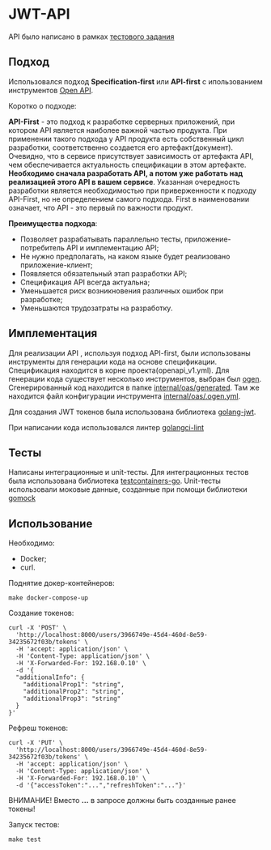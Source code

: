 # JWT-API

API было написано в рамках [тестового задания](https://medods.notion.site/Test-task-BackDev-623508ed85474f48a721e43ab00e9916)

## Подход
Использовался подход **Specification-first** или **API-first** с ипользованием инструментов [Open API](https://en.wikipedia.org/wiki/OpenAPI_Specification).

Коротко о подходе:

**API-First** - это подход к разработке серверных приложений, при котором API является наиболее важной 
частью продукта. При применении такого подхода у API продукта есть собственный цикл разработки, 
соответственно создается его артефакт(документ). Очевидно, что в сервисе присутствует 
зависимость от артефакта API, чем обеспечивается актуальность спецификации в этом 
артефакте. **Необходимо сначала разработать API, а потом уже работать над 
реализацией этого API в вашем сервисе**. Указанная очередность разработки 
является необходимостью при приверженности к подходу API-First, но не 
определением самого подхода. First в наименовании  означает, что 
API - это первый по важности продукт.

**Преимущества подхода**:

- Позволяет разрабатывать параллельно тесты, приложение-потребитель API и имплементацию API;
- Не нужно предполагать, на каком языке будет реализовано приложение-клиент;
- Появляется обязательный этап разработки API;
- Спецификация API всегда актуальна;
- Уменьшается риск возникновения различных ошибок при разработке;
- Уменьшаются трудозатраты на разработку.


## Имплементация

Для реализации API , используя подход API-first, были использованы инструменты для генерации кода на 
основе спецификации. Спецификация находится в корне проекта(openapi_v1.yml).
Для генерации кода существует несколько инструментов, выбран был [ogen](https://github.com/ogen-go/ogen). 
Сгенерированный код находится в папке [internal/oas/generated](./internal/oas/generated). Там же 
находится файл конфигурации инструмента [internal/oas/.ogen.yml](./internal/oas/.ogen.yml). 

Для создания JWT токенов была использована библиотека [golang-jwt](github.com/golang-jwt/jwt/v5).

При написании кода использовался линтер [golangci-lint](github.com/golangci/golangci-lint/cmd/golangci-lint)

## Тесты

Написаны интеграционные и unit-тесты. Для интеграционных тестов была использована библиотека [testcontainers-go](github.com/testcontainers/testcontainers-go). Unit-тесты использовали моковые данные, созданные при помощи библиотеки [gomock](go.uber.org/mock/gomock)

## Использование

Необходимо:
- Docker;
- curl.

Поднятие докер-контейнеров:

```shell
make docker-compose-up
```


Создание токенов:

```shell
curl -X 'POST' \
  'http://localhost:8000/users/3966749e-45d4-460d-8e59-34235672f03b/tokens' \
  -H 'accept: application/json' \
  -H 'Content-Type: application/json' \
  -H 'X-Forwarded-For: 192.168.0.10' \
  -d '{
  "additionalInfo": {
    "additionalProp1": "string",
    "additionalProp2": "string",
    "additionalProp3": "string"
  }
}'
```

Рефреш токенов:

```shell
curl -X 'PUT' \
  'http://localhost:8000/users/3966749e-45d4-460d-8e59-34235672f03b/tokens' \
  -H 'accept: application/json' \
  -H 'Content-Type: application/json' \
  -H 'X-Forwarded-For: 192.168.0.10' \
  -d '{"accessToken":"...","refreshToken":"..."}'
```

ВНИМАНИE! Вместо **...** в запросе должны быть созданные ранее токены!

Запуск тестов:

```shell
make test
```


